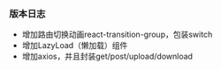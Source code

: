 ### 版本日志

* 增加路由切换动画react-transition-group，包装switch
* 增加LazyLoad（懒加载）组件
* 增加axios，并且封装get/post/upload/download
